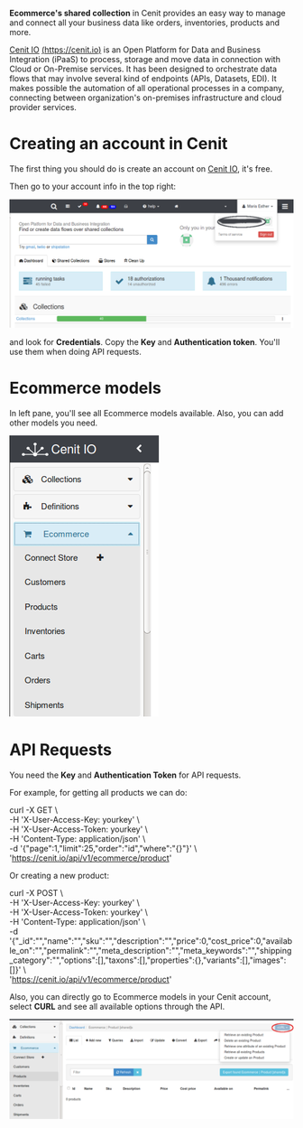 **Ecommerce's shared collection** in Cenit provides an easy way to manage and connect all your business data like orders, inventories, products and more.

[Cenit IO](https://cenit.io)  [(https://cenit.io)](https://cenit.io) is an Open Platform for Data and Business Integration (iPaaS) to process, storage and move data in connection with Cloud or On-Premise services. It has been designed to orchestrate data flows that may involve several kind of endpoints (APIs, Datasets, EDI). It makes possible the automation of all operational processes in a company, connecting between organization's on-premises infrastructure and cloud provider services.

# Creating an account in Cenit

The first thing you should do is create an account on [Cenit IO](https://cenit.io), it's free.

Then go to your account info in the top right:

![alt tag](images/account_info.png)

and look for **Credentials**. Copy the **Key** and **Authentication token**. You'll use them when doing API requests.


# Ecommerce models

 In left pane, you'll see all Ecommerce models available. Also, you can add other models you need.

 ![alt tag](images/ecommerce_models.png)

# API Requests

 You need the **Key** and **Authentication Token** for API requests.

 For example, for getting all products we can do:

  curl -X GET \  <br />
       -H 'X-User-Access-Key: yourkey' \ <br />
       -H 'X-User-Access-Token: yourkey' \  <br />
       -H 'Content-Type: application/json' \  <br />
       -d '{"page":1,"limit":25,"order":"id","where":"{}"}' \  <br />
       'https://cenit.io/api/v1/ecommerce/product'


 Or creating a new product:

 curl -X POST \  <br />
      -H 'X-User-Access-Key: yourkey' \  <br />
      -H 'X-User-Access-Token: yourkey' \  <br />
      -H 'Content-Type: application/json' \  <br />
      -d '{"_id":"","name":"","sku":"","description":"","price":0,"cost_price":0,"available_on":"","permalink":"","meta_description":"","meta_keywords":"","shipping_category":"","options":[],"taxons":[],"properties":{},"variants":[],"images":[]}' \  <br />
      'https://cenit.io/api/v1/ecommerce/product'


 Also, you can directly go to Ecommerce models in your Cenit account, select **CURL** and see all available options through the API.

 ![alt tag](images/product_model.png)



